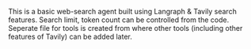 This is a basic web-search agent built using Langraph & Tavily search features. Search limit, token count can be controlled from the code. 
Seperate file for tools is created from where other tools (including other features of Tavily) can be added later. 
